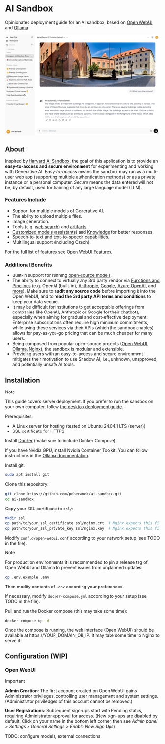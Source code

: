 # AI Sandbox

Opinionated deployment guide for an AI sandbox, based on [Open WebUI](https://docs.openwebui.com/) and [Ollama](https://ollama.com/)

![Opening Screenshot](assets/opening_screenshot.png)

## About

Inspired by [Harvard AI Sandbox](https://huit.harvard.edu/ai-sandbox), the goal of this application is to provide an **easy-to-access and secure environment** for experimenting and working with Generative AI. _Easy-to-access_ means the sandbox may run as a multi-user web app (supporting multiple authentication methods) or as a private instance on a personal computer. _Secure_ means the data entered will not be, by default, used for training of any large language model (LLM).

### Features Include

* Support for multiple models of Generative AI.
* The ability to upload multiple files.
* Image generation.
* Tools (e.g. [web search](https://docs.openwebui.com/tutorials/integrations/web_search)) and [artifacts](https://docs.openwebui.com/features/code-execution/artifacts/).
* [Customized models (assistants)](https://docs.openwebui.com/features/workspace/models) and [Knowledge](https://docs.openwebui.com/features/workspace/knowledge) for better responses.
* Speech-to-text and text-to-speech capabilities.
* Multilingual support (including Czech).

For the full list of features see [Open WebUI Features](https://docs.openwebui.com/features/).

### Additional Benefits

* Built-in support for running [open-source models](https://ollama.com/search).
* The ability to connect to virtually any 3rd party vendor via [Functions and Pipelines](https://docs.openwebui.com/features/plugin/) (e.g. OpenAI (built-in), [Anthropic](https://openwebui.com/f/justinrahb/anthropic), [Google](https://openwebui.com/f/justinrahb/google_genai), [Azure OpenAI](https://openwebui.com/f/nomppy/azure), and [more](https://openwebui.com/functions)). Make sure to **audit any source code** before importing it into the Open WebUI, and to **read the 3rd party API terms and conditions** to keep your data secure.
* It may be difficult for institutions to get acceptable offerings from companies like OpenAI, Anthropic or Google for their chatbots, especially when aiming for gradual and cost-effective deployment. Enterprise subscriptions often require high minimum commitments, while using these services via their APIs (which the sandbox enables) allows for pay-as-you-go pricing that can be much cheaper for many users.
* Being composed from popular open-source projects ([Open WebUI](https://docs.openwebui.com/), [Ollama](https://ollama.com/), [Nginx](https://nginx.org/en/)), the sandbox is modular and extensible.
* Providing users with an easy-to-access and secure environment mitigates their motivation to use Shadow AI, i.e., unknown, unapproved, and potentially unsafe AI tools.

## Installation

> [!NOTE]
> This guide covers server deployment. If you prefer to run the sandbox on your own computer, follow [the desktop deployment guide](desktop_deployment.md).

Prerequisites:
* A Linux server for hosting (tested on Ubuntu 24.04.1 LTS (server))
* SSL certificate for HTTPS

Install [Docker](https://docs.docker.com/engine/install/ubuntu/) (make sure to include Docker Compose).

If you have Nvidia GPU, install Nvidia Container Toolkit. You can follow instructions in the [Ollama documentation](https://github.com/ollama/ollama/blob/main/docs/docker.md).

Install git:
```bash
sudo apt install git
```

Clone this repository:
```bash
git clone https://github.com/peberanek/ai-sandbox.git
cd ai-sandbox
```

Copy your SSL certificate to `ssl/`:
```bash
mkdir ssl
cp path/to/your_ssl_certificate ssl/nginx.crt  # Nginx expects this filename!
cp path/to/your_ssl_private_key ssl/nginx.key  # Nginx expects this filename!
```

Modify `conf.d/open-webui.conf` according to your network setup (see TODO in the file).

> [!NOTE]
> For production environments it is recommended to pin a release tag of Open WebUI and Ollama to prevent issues from unplanned updates:
> ```bash
> cp .env.example .env
> ```
> Then modify contents of `.env` according your preferences.

If necessary, modify `docker-compose.yml` according to your setup (see TODO in the file).

Pull and run the Docker compose (this may take some time):
```bash
docker compose up -d
```

Once the compose is running, the web interface (Open WebUI) should be available at https://YOUR_DOMAIN_OR_IP. It may take some time to Nginx to serve it.

## Configuration (WIP)

### Open WebUI

> [!IMPORTANT]
> **Admin Creation**: The first account created on Open WebUI gains Administrator privileges, controlling user management and system settings. (Administrator priviledges of this account cannot be removed.)
>
> **User Registrations**: Subsequent sign-ups start with Pending status, requiring Administrator approval for access. (New sign-ups are disabled by default. Click on your name in the bottom left corner, then see _Admin panel > Settings > General Settings > Enable New Sign Ups_)

TODO: configure models, external connections
